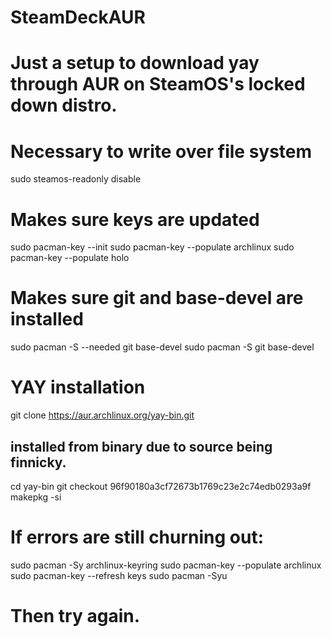 # SteamDeckAUR
# Just a setup to download yay through AUR on SteamOS's locked down distro.
# Necessary to write over file system
sudo steamos-readonly disable

# Makes sure keys are updated
sudo pacman-key --init
sudo pacman-key --populate archlinux
sudo pacman-key --populate holo 

# Makes sure git and base-devel are installed
sudo pacman -S --needed git base-devel
sudo pacman -S git base-devel


# YAY installation

git clone https://aur.archlinux.org/yay-bin.git
## installed from binary due to source being finnicky.
cd yay-bin
git checkout 96f90180a3cf72673b1769c23e2c74edb0293a9f
makepkg -si

# If errors are still churning out:
sudo pacman -Sy archlinux-keyring
sudo pacman-key --populate archlinux
sudo pacman-key --refresh keys
sudo pacman -Syu

# Then try again.
